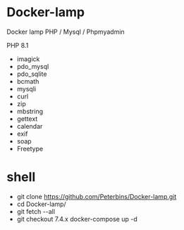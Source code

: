# Docker-lamp
Docker lamp PHP / Mysql / Phpmyadmin

PHP 8.1 
- imagick
- pdo_mysql
- pdo_sqlite
- bcmath
- mysqli
- curl 
- zip
- mbstring
- gettext
- calendar
- exif
- soap
- Freetype


# shell
- git clone https://github.com/Peterbins/Docker-lamp.git
- cd Docker-lamp/
- git fetch --all
- git checkout 7.4.x
docker-compose up -d
